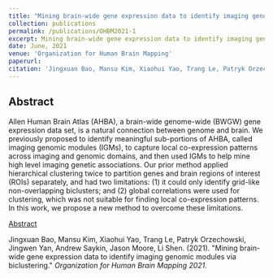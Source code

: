 ```yaml
---
title: "Mining brain-wide gene expression data to identify imaging genomic modules via biclustering (Abstract)"
collection: publications
permalink: /publications/OHBM2021-1
excerpt: Mining brain-wide gene expression data to identify imaging genomic modules via biclustering.
date: June, 2021
venue: 'Organization for Human Brain Mapping'
paperurl: 
citation: 'Jingxuan Bao, Mansu Kim, Xiaohui Yao, Trang Le, Patryk Orzechowski, Jingwen Yan, Andrew Saykin, Jason Moore, Li Shen. (2021). &quot;Mining brain-wide gene expression data to identify imaging genomic modules via biclustering.&quot; <i>Organization for Human Brain Mapping 2021</i>.'
---
```


## Abstract
Allen Human Brain Atlas (AHBA), a brain-wide genome-wide (BWGW) gene expression data set, is a natural connection between genome and brain. We previously proposed to identify meaningful sub-portions of AHBA, called imaging genomic modules (IGMs), to capture local co-expression patterns across imaging and genomic domains, and then used IGMs to help mine high level imaging genetic associations. Our prior method applied hierarchical clustering twice to partition genes and brain regions of interest (ROIs) separately, and had two limitations: (1) it could only identify grid-like non-overlapping biclusters; and (2) global correlations were used for clustering, which was not suitable for finding local co-expression patterns. In this work, we propose a new method to overcome these limitations.

[Abstract](https://ww4.aievolution.com/hbm2101/index.cfm?do=abs.viewAbs&src=ext&abs=1433)

Jingxuan Bao, Mansu Kim, Xiaohui Yao, Trang Le, Patryk Orzechowski, Jingwen Yan, Andrew Saykin, Jason Moore, Li Shen. (2021). &quot;Mining brain-wide gene expression data to identify imaging genomic modules via biclustering.&quot; <i>Organization for Human Brain Mapping 2021</i>.
